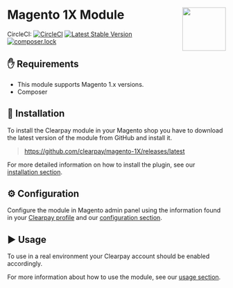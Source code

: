 # Magento 1X Module <img src="https://developer.clearpay.com/logos/clearpay_rgb_color.png" width="100" align="right">

CircleCI: [![CircleCI](https://circleci.com/gh/clearpay/magento-1X/tree/master.svg?style=svg)](https://circleci.com/gh/clearpay/magento-1X/tree/master)
[![Latest Stable Version](https://poser.pugx.org/clearpay/magento-1x/v/stable)](https://packagist.org/packages/clearpay/magento-1x)
[![composer.lock](https://poser.pugx.org/clearpay/magento-1x/composerlock)](https://packagist.org/packages/clearpay/magento-1x)

## :hand: Requirements
* This module supports Magento 1.x versions.
* Composer

## :floppy_disk: Installation
To install the Clearpay module in your Magento shop you have to download the latest version of the module from GitHub and install it.

> https://github.com/clearpay/magento-1X/releases/latest

For more detailed information on how to install the plugin, see our [installation section](/Documentation/install.md).

## :gear: Configuration
Configure the module in Magento admin panel using the information found in your [Clearpay profile](https://bo.clearpay.com/shop) and our [configuration section](/Documentation/configuration.md).

## :arrow_forward: Usage
To use in a real environment your Clearpay account should be enabled accordingly.

For more information about how to use the module, see our [usage section](/Documentation/usage.md).